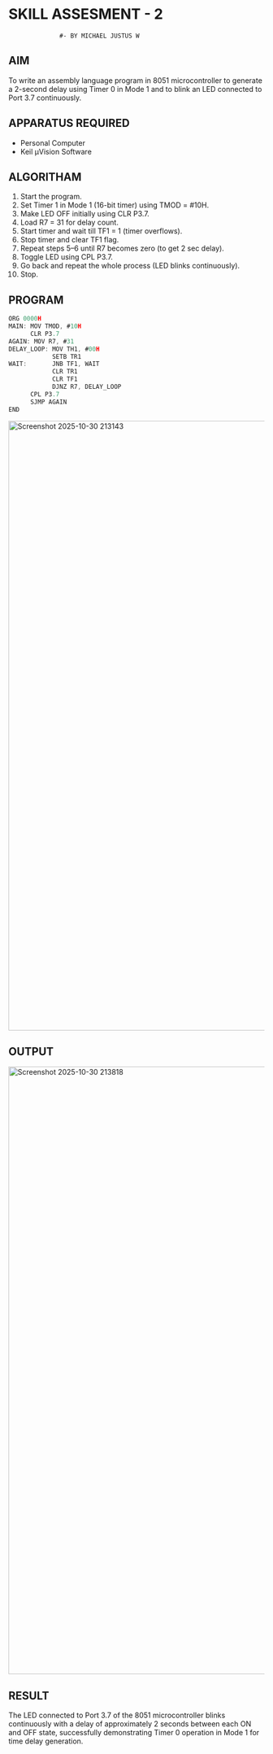 # SKILL ASSESMENT - 2        
                  #- BY MICHAEL JUSTUS W
## AIM
To write an assembly language program in 8051 microcontroller to generate a 2-second delay using Timer 0 in Mode 1 and to blink an LED connected to Port 3.7 continuously.
## APPARATUS REQUIRED
- Personal Computer  
- Keil µVision Software

## ALGORITHAM
1. Start the program.
2. Set Timer 1 in Mode 1 (16-bit timer) using TMOD = #10H.
3. Make LED OFF initially using CLR P3.7.
4. Load R7 = 31 for delay count.
5. Start timer and wait till TF1 = 1 (timer overflows).
6. Stop timer and clear TF1 flag.
7. Repeat steps 5–6 until R7 becomes zero (to get 2 sec delay).
8. Toggle LED using CPL P3.7.
9. Go back and repeat the whole process (LED blinks continuously).
10. Stop.

   
## PROGRAM
```C
ORG 0000H
MAIN: MOV TMOD, #10H      
      CLR P3.7           
AGAIN: MOV R7, #31        
DELAY_LOOP: MOV TH1, #00H  
            SETB TR1      
WAIT:       JNB TF1, WAIT 
            CLR TR1       
            CLR TF1       
            DJNZ R7, DELAY_LOOP  
      CPL P3.7            
      SJMP AGAIN          
END
```
<img width="1919" height="1199" alt="Screenshot 2025-10-30 213143" src="https://github.com/user-attachments/assets/654f8f04-3f39-4eca-ab40-d705a351ed68" />

## OUTPUT
<img width="1919" height="1195" alt="Screenshot 2025-10-30 213818" src="https://github.com/user-attachments/assets/57c8a3a9-d7e9-433d-945a-530375af8de4" />


## RESULT


The LED connected to Port 3.7 of the 8051 microcontroller blinks continuously with a delay of approximately 2 seconds between each ON and OFF state, successfully demonstrating Timer 0 operation in Mode 1 for time delay generation.
